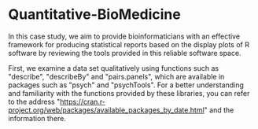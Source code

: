# Quantitative-BioMedicine
In this case study, we aim to provide bioinformaticians with an effective framework for producing statistical reports based on the display plots of R software by reviewing the tools provided in this reliable software space.

First, we examine a data set qualitatively using functions such as "describe", "describeBy" and "pairs.panels", which are available in packages such as "psych" and "psychTools". For a better understanding and familiarity with the functions provided by these libraries, you can refer to the address "https://cran.r-project.org/web/packages/available_packages_by_date.html" and the information there. 
